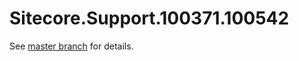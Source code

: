 # Sitecore.Support.100371.100542

See [master branch](https://github.com/sitecoresupport/Sitecore.Support.100371.100542) for details.